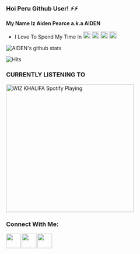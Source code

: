 ### Hoi Peru Github User! ⚡⚡

<b> My Name Iz Aiden Pearce a.k.a AIDEN </b>

- I Love To Spend My Time In <img  src="https://cdn.jsdelivr.net/npm/simple-icons@3.5.0/icons/telegram.svg" width="20px" />   <img src ="https://cdn.jsdelivr.net/npm/simple-icons@3.5.0/icons/github.svg" width="20px" />   <img src="https://cdn.jsdelivr.net/npm/simple-icons@3.5.0/icons/heroku.svg" width="20px" />  <img src="https://cdn.jsdelivr.net/npm/simple-icons@3.5.0/icons/postgresql.svg" width="20px" />


![AIDEN's github stats](https://github-readme-stats.vercel.app/api?username=Aid-3n&show_icons=true&title_color=C0C0C0&icon_color=00FFFF&text_color=800000&bg_color=000)

![Hits](https://hits.seeyoufarm.com/api/count/incr/badge.svg?url=https%3A%2F%2Fgithub.com%2FAid-3n)


### CURRENTLY LISTENING TO 

<img src="https://now-playing-codestackr.vercel.app/api/spotify-playing" alt="WIZ KHALIFA Spotify Playing" width="350" />

### Connect With Me:

[<img align="left" src="https://cdn.jsdelivr.net/npm/simple-icons@3.5.0/icons/telegram.svg" width="40px" />](https://tx.me/AID_3N)
[<img align="left" src ="https://cdn.jsdelivr.net/npm/simple-icons@3.5.0/icons/gmail.svg" width="40px" />](jasontg889@gmail.com)
[<img align="left" src ="https://cdn.jsdelivr.net/npm/simple-icons@3.5.0/icons/github.svg" width="40px" />](https://github.com/Aid-3n)

